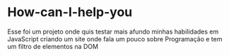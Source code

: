 # How-can-I-help-you
 Esse foi um projeto onde quis testar mais afundo minhas habilidades em JavaScript criando um site onde fala um pouco sobre Programação e tem um filtro de elementos na DOM
